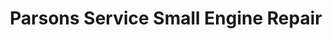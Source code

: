 ---
title: "Parsons Service Small Engine Repair"
url: /montague/parsons-service-small-engine-repair/
shop: Autowerkstatt
---